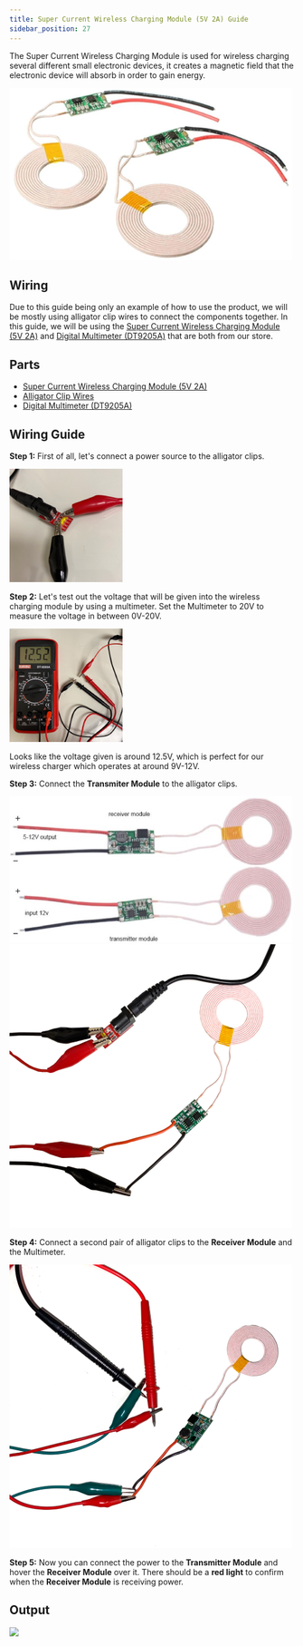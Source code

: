 ```yaml
---
title: Super Current Wireless Charging Module (5V 2A) Guide
sidebar_position: 27
---
```


The Super Current Wireless Charging Module is used for wireless charging several different small electronic devices, it creates a magnetic field that the electronic device will absorb in order to gain energy.

![](/img/docs/product_guide/2761_06.png)

## Wiring
Due to this guide being only an example of how to use the product, we will be mostly using alligator clip wires to connect the components together. In this guide, we will be using the [Super Current Wireless Charging Module (5V 2A)](https://www.canadarobotix.com/products/2761) and [Digital Multimeter (DT9205A)](https://www.canadarobotix.com/products/2800) that are both from our store.

## Parts
* [Super Current Wireless Charging Module (5V 2A)](https://www.canadarobotix.com/products/2761)
* [Alligator Clip Wires](https://www.canadarobotix.com/products/637)
* [Digital Multimeter (DT9205A)](https://www.canadarobotix.com/products/2800)

## Wiring Guide

**Step 1:** First of all, let's connect a power source to the alligator clips.

![](/img/docs/product_guide/2761_01.png)

**Step 2:** Let's test out the voltage that will be given into the wireless charging module by using a multimeter. Set the Multimeter to 20V to measure the voltage in between 0V-20V.

![](/img/docs/product_guide/2761_02.png)

Looks like the voltage given is around 12.5V, which is perfect for our wireless charger which operates at around 9V-12V.

**Step 3:** Connect the **Transmiter Module** to the alligator clips.

![](/img/docs/product_guide/2761_03.png)
![](/img/docs/product_guide/2761_04.png)

**Step 4:** Connect a second pair of alligator clips to the **Receiver Module** and the Multimeter.

![](/img/docs/product_guide/2761_05.png)

**Step 5:** Now you can connect the power to the **Transmitter Module** and hover the **Receiver Module** over it. There should be a **red light** to confirm when the **Receiver Module** is receiving power.

## Output

![](/img/docs/product_guide/2761_01.gif)